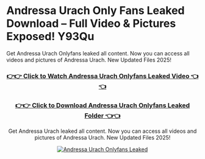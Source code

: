 # Andressa Urach Only Fans Leaked Download – Full Video & Pictures Exposed! Y93Qu

Get Andressa Urach Onlyfans leaked all content. Now you can access all videos and pictures of Andressa Urach. New Updated Files 2025!  
<div align="center">
  
### [👉👉 Click to Watch Andressa Urach Onlyfans Leaked Video 👈👈](https://links2leaks.com/andressaurach)  
### [👉👉 Click to Download Andressa Urach Onlyfans Leaked Folder 👈👈](https://links2leaks.com/andressaurach)  

Get Andressa Urach leaked all content. Now you can access all videos and pictures of Andressa Urach. New Updated Files 2025!  

[![Andressa Urach Onlyfans Leaked](https://i.ibb.co/93hzkbrt/l2l.gif)](https://links2leaks.com/andressaurach)  

</div>
